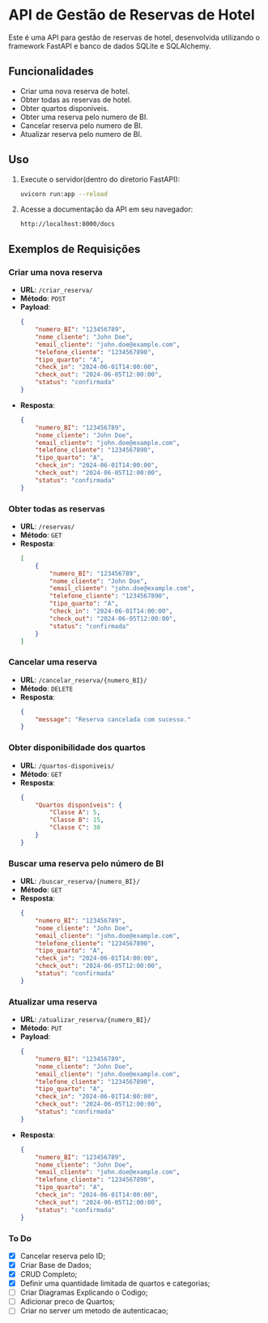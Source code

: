 # API de Gestão de Reservas de Hotel

Este é uma API para gestão de reservas de hotel, desenvolvida utilizando o framework FastAPI e banco de dados SQLite e SQLAlchemy.

## Funcionalidades

- Criar uma nova reserva de hotel.
- Obter todas as reservas de hotel.
- Obter quartos disponiveis.
- Obter uma reserva pelo numero de BI.
- Cancelar reserva pelo numero de BI.
- Atualizar reserva pelo numero de BI.


## Uso

1. Execute o servidor(dentro do diretorio FastAPI):

    ```bash
    uvicorn run:app --reload
    ```

2. Acesse a documentação da API em seu navegador:

    ```
    http://localhost:8000/docs
    ```

## Exemplos de Requisições

### Criar uma nova reserva

- **URL**: `/criar_reserva/`
- **Método**: `POST`
- **Payload**:
    ```json
    {
        "numero_BI": "123456789",
        "nome_cliente": "John Doe",
        "email_cliente": "john.doe@example.com",
        "telefone_cliente": "1234567890",
        "tipo_quarto": "A",
        "check_in": "2024-06-01T14:00:00",
        "check_out": "2024-06-05T12:00:00",
        "status": "confirmada"
    }
    ```
- **Resposta**:
    ```json
    {
        "numero_BI": "123456789",
        "nome_cliente": "John Doe",
        "email_cliente": "john.doe@example.com",
        "telefone_cliente": "1234567890",
        "tipo_quarto": "A",
        "check_in": "2024-06-01T14:00:00",
        "check_out": "2024-06-05T12:00:00",
        "status": "confirmada"
    }
    ```

### Obter todas as reservas

- **URL**: `/reservas/`
- **Método**: `GET`
- **Resposta**:
    ```json
    [
        {
            "numero_BI": "123456789",
            "nome_cliente": "John Doe",
            "email_cliente": "john.doe@example.com",
            "telefone_cliente": "1234567890",
            "tipo_quarto": "A",
            "check_in": "2024-06-01T14:00:00",
            "check_out": "2024-06-05T12:00:00",
            "status": "confirmada"
        }
    ]
    ```

### Cancelar uma reserva

- **URL**: `/cancelar_reserva/{numero_BI}/`
- **Método**: `DELETE`
- **Resposta**:
    ```json
    {
        "message": "Reserva cancelada com sucesso."
    }
    ```

### Obter disponibilidade dos quartos

- **URL**: `/quartos-disponiveis/`
- **Método**: `GET`
- **Resposta**:
    ```json
    {
        "Quartos disponíveis": {
            "Classe A": 5,
            "Classe B": 15,
            "Classe C": 30
        }
    }
    ```

### Buscar uma reserva pelo número de BI

- **URL**: `/buscar_reserva/{numero_BI}/`
- **Método**: `GET`
- **Resposta**:
    ```json
    {
        "numero_BI": "123456789",
        "nome_cliente": "John Doe",
        "email_cliente": "john.doe@example.com",
        "telefone_cliente": "1234567890",
        "tipo_quarto": "A",
        "check_in": "2024-06-01T14:00:00",
        "check_out": "2024-06-05T12:00:00",
        "status": "confirmada"
    }
    ```

### Atualizar uma reserva

- **URL**: `/atualizar_reserva/{numero_BI}/`
- **Método**: `PUT`
- **Payload**:
    ```json
    {
        "numero_BI": "123456789",
        "nome_cliente": "John Doe",
        "email_cliente": "john.doe@example.com",
        "telefone_cliente": "1234567890",
        "tipo_quarto": "A",
        "check_in": "2024-06-01T14:00:00",
        "check_out": "2024-06-05T12:00:00",
        "status": "confirmada"
    }
    ```
- **Resposta**:
    ```json
    {
        "numero_BI": "123456789",
        "nome_cliente": "John Doe",
        "email_cliente": "john.doe@example.com",
        "telefone_cliente": "1234567890",
        "tipo_quarto": "A",
        "check_in": "2024-06-01T14:00:00",
        "check_out": "2024-06-05T12:00:00",
        "status": "confirmada"
    }

### To Do

- [x] Cancelar reserva pelo ID;
- [x] Criar Base de Dados;
- [x] CRUD Completo;
- [x] Definir uma quantidade limitada de quartos e categorias;
- [ ] Criar Diagramas Explicando o Codigo;
- [ ] Adicionar preco de Quartos;
- [ ] Criar no server um metodo de autenticacao;
